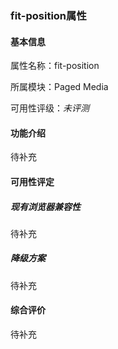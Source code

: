 ### fit-position属性

#### 基本信息

属性名称：fit-position

所属模块：Paged Media

可用性评级：*未评测*

#### 功能介绍

待补充

#### 可用性评定

##### 现有浏览器兼容性

待补充

##### 降级方案

待补充

#### 综合评价

待补充
